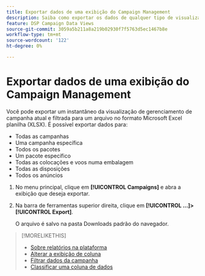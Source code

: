 ```yaml
---
title: Exportar dados de uma exibição do Campaign Management
description: Saiba como exportar os dados de qualquer tipo de visualização do gerenciamento de campanha para um arquivo de planilha.
feature: DSP Campaign Data Views
source-git-commit: 3059a5b211a8a219b02930f7f5763d5ec1467b8e
workflow-type: tm+mt
source-wordcount: '122'
ht-degree: 0%

---
```


# Exportar dados de uma exibição do Campaign Management

Você pode exportar um instantâneo da visualização de gerenciamento de campanha atual e filtrada para um arquivo no formato Microsoft Excel planilha (XLSX). É possível exportar dados para:

* Todas as campanhas
* Uma campanha específica
* Todos os pacotes
* Um pacote específico
* Todas as colocações e voos numa embalagem
* Todas as disposições
* Todos os anúncios

1. No menu principal, clique em **[!UICONTROL Campaigns]** e abra a exibição que deseja exportar.

1. Na barra de ferramentas superior direita, clique em  **[!UICONTROL ...]>[!UICONTROL Export]**.

   O arquivo é salvo na pasta Downloads padrão do navegador.

>[!MORELIKETHIS]
>
>* [Sobre relatórios na plataforma](campaign-reports-about.md)
>* [Alterar a exibição de coluna](column-view-change.md)
>* [Filtrar dados da campanha](campaign-data-filter.md)
>* [Classificar uma coluna de dados](campaign-data-sort.md)

